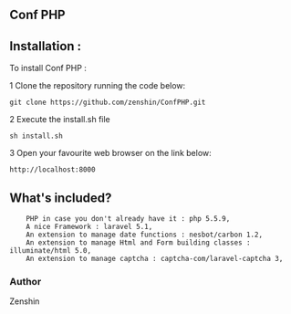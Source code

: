 ## Conf PHP

## Installation :

To install Conf PHP :

1 Clone the repository running the code below:

    git clone https://github.com/zenshin/ConfPHP.git

2 Execute the install.sh file

    sh install.sh

3 Open your favourite web browser on the link below:

    http://localhost:8000

## What's included?
        PHP in case you don't already have it : php 5.5.9,
        A nice Framework : laravel 5.1,
        An extension to manage date functions : nesbot/carbon 1.2,
        An extension to manage Html and Form building classes : illuminate/html 5.0,
        An extension to manage captcha : captcha-com/laravel-captcha 3,
### Author

Zenshin